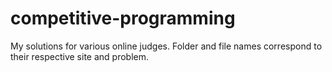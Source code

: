 # competitive-programming
My solutions for various online judges. Folder and file names correspond to their respective site and problem.
